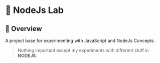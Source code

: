 # :rocket: NodeJs Lab

## :balloon: Overview

A project base for experimenting with JavaScript and NodeJs Concepts.

> Nothing important except my experiments with different stuff in **NODEJS**.
